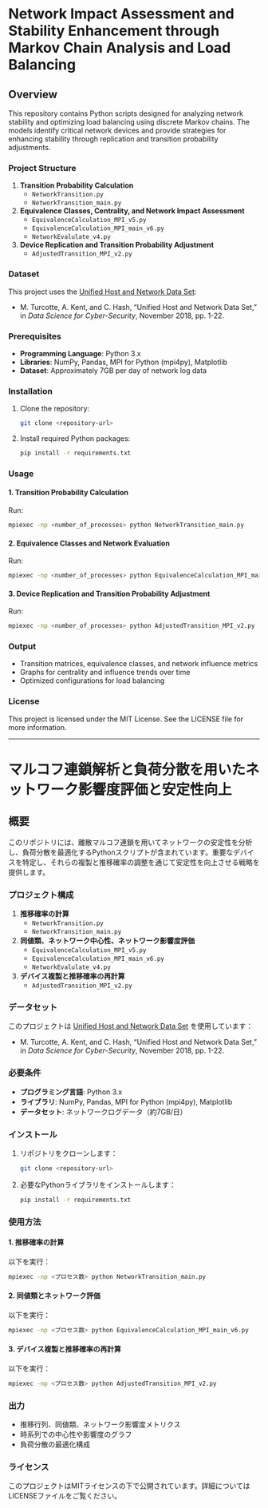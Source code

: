 
# Network Impact Assessment and Stability Enhancement through Markov Chain Analysis and Load Balancing

## Overview
This repository contains Python scripts designed for analyzing network stability and optimizing load balancing using discrete Markov chains. The models identify critical network devices and provide strategies for enhancing stability through replication and transition probability adjustments.

### Project Structure
1. **Transition Probability Calculation**
   - `NetworkTransition.py`
   - `NetworkTransition_main.py`
2. **Equivalence Classes, Centrality, and Network Impact Assessment**
   - `EquivalenceCalculation_MPI_v5.py`
   - `EquivalenceCalculation_MPI_main_v6.py`
   - `NetworkEvalulate_v4.py`
3. **Device Replication and Transition Probability Adjustment**
   - `AdjustedTransition_MPI_v2.py`

### Dataset
This project uses the [Unified Host and Network Data Set](https://csr.lanl.gov/data/2017/):
- M. Turcotte, A. Kent, and C. Hash, “Unified Host and Network Data Set,” in *Data Science for Cyber-Security*, November 2018, pp. 1-22.

### Prerequisites
- **Programming Language**: Python 3.x
- **Libraries**: NumPy, Pandas, MPI for Python (mpi4py), Matplotlib
- **Dataset**: Approximately 7GB per day of network log data

### Installation
1. Clone the repository:
   ```bash
   git clone <repository-url>
   ```
2. Install required Python packages:
   ```bash
   pip install -r requirements.txt
   ```

### Usage
#### 1. Transition Probability Calculation
Run:
```bash
mpiexec -np <number_of_processes> python NetworkTransition_main.py
```

#### 2. Equivalence Classes and Network Evaluation
Run:
```bash
mpiexec -np <number_of_processes> python EquivalenceCalculation_MPI_main_v6.py
```

#### 3. Device Replication and Transition Probability Adjustment
Run:
```bash
mpiexec -np <number_of_processes> python AdjustedTransition_MPI_v2.py
```

### Output
- Transition matrices, equivalence classes, and network influence metrics
- Graphs for centrality and influence trends over time
- Optimized configurations for load balancing

### License
This project is licensed under the MIT License. See the LICENSE file for more information.

---

# マルコフ連鎖解析と負荷分散を用いたネットワーク影響度評価と安定性向上

## 概要
このリポジトリには、離散マルコフ連鎖を用いてネットワークの安定性を分析し、負荷分散を最適化するPythonスクリプトが含まれています。重要なデバイスを特定し、それらの複製と推移確率の調整を通じて安定性を向上させる戦略を提供します。

### プロジェクト構成
1. **推移確率の計算**
   - `NetworkTransition.py`
   - `NetworkTransition_main.py`
2. **同値類、ネットワーク中心性、ネットワーク影響度評価**
   - `EquivalenceCalculation_MPI_v5.py`
   - `EquivalenceCalculation_MPI_main_v6.py`
   - `NetworkEvalulate_v4.py`
3. **デバイス複製と推移確率の再計算**
   - `AdjustedTransition_MPI_v2.py`

### データセット
このプロジェクトは [Unified Host and Network Data Set](https://csr.lanl.gov/data/2017/) を使用しています：
- M. Turcotte, A. Kent, and C. Hash, “Unified Host and Network Data Set,” in *Data Science for Cyber-Security*, November 2018, pp. 1-22.

### 必要条件
- **プログラミング言語**: Python 3.x
- **ライブラリ**: NumPy, Pandas, MPI for Python (mpi4py), Matplotlib
- **データセット**: ネットワークログデータ（約7GB/日）

### インストール
1. リポジトリをクローンします：
   ```bash
   git clone <repository-url>
   ```
2. 必要なPythonライブラリをインストールします：
   ```bash
   pip install -r requirements.txt
   ```

### 使用方法
#### 1. 推移確率の計算
以下を実行：
```bash
mpiexec -np <プロセス数> python NetworkTransition_main.py
```

#### 2. 同値類とネットワーク評価
以下を実行：
```bash
mpiexec -np <プロセス数> python EquivalenceCalculation_MPI_main_v6.py
```

#### 3. デバイス複製と推移確率の再計算
以下を実行：
```bash
mpiexec -np <プロセス数> python AdjustedTransition_MPI_v2.py
```

### 出力
- 推移行列、同値類、ネットワーク影響度メトリクス
- 時系列での中心性や影響度のグラフ
- 負荷分散の最適化構成

### ライセンス
このプロジェクトはMITライセンスの下で公開されています。詳細についてはLICENSEファイルをご覧ください。
